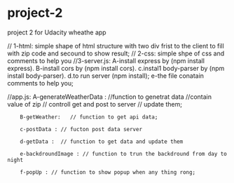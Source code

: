 # project-2
project 2 for Udacity
wheathe app

// 1-html:
         simple shape of html structure with two div frist to the client to fill with zip code and secound to show result;
// 2-css:
         simple shpe of css and comments to help you
//3-server.js:
         A-install express by (npm install express).
         B-install cors by (npm install cors).
         c.instal1 body-parser by (npm install body-parser).
         d.to run server (npm install);
         e-the file conatain comments to help you;
         
//app.js:
        A-generateWeatherData : //function to genetrat data
                                  //contain value of zip
                                  // controll get and post to server
                                  // update them;
                                  
        B-getWeather:   // function to get api data;
        
        c-postData : // fucton post data server
        
        d-getData :  // function to get data and update them 
        
        e-backdroundImage : // function to trun the backdround from day to night
        
        f-popUp : // function to show popup when any thing rong;
